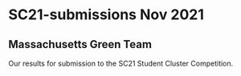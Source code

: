 # SC21-submissions Nov 2021
## Massachusetts Green Team

Our results for submission to the SC21 Student Cluster Competition.
